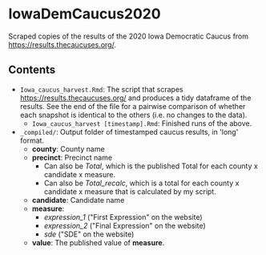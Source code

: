 # IowaDemCaucus2020

Scraped copies of the results of the 2020 Iowa Democratic Caucus from <https://results.thecaucuses.org/>.


## Contents

- `Iowa_caucus_harvest.Rmd`: The script that scrapes <https://results.thecaucuses.org/> and produces a tidy dataframe of the results. See the end of the file for a pairwise comparison of whether each snapshot is identical to the others (i.e. no changes to the data).
    - `Iowa_caucus_harvest [timestamp].Rmd`: Finished runs of the above.
- `_compiled/`: Output folder of timestamped caucus results, in 'long' format.
    - **county**: County name
    - **precinct**: Precinct name
        - Can also be _Total_, which is the published Total for each county x candidate x measure.
        - Can also be _Total_recalc_, which is a total for each county x candidate x measure that is calculated by my script.
    - **candidate**: Candidate name
    - **measure**: 
        - _expression_1_ ("First Expression" on the website)
        - _expression_2_ ("Final Expression" on the website)
        - _sde_ ("SDE" on the website)
    - **value**: The published value of **measure**.
